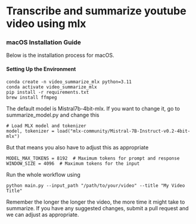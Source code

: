 # Transcribe and summarize youtube video using mlx 
### macOS Installation Guide

Below is the installation process for macOS. 

#### Setting Up the Environment

```
conda create -n video_summarize_mlx python=3.11
conda activate video_summarize_mlx
pip install -r requirements.txt
brew install ffmpeg
```
The default model is Mistral7b-4bit-mlx. If you want to change it, go to summarize_model.py and change this
```
# Load MLX model and tokenizer
model, tokenizer = load("mlx-community/Mistral-7B-Instruct-v0.2-4bit-mlx")
```
But that means you also have to adjust this as appropriate 
```
MODEL_MAX_TOKENS = 8192  # Maximum tokens for prompt and response
WINDOW_SIZE = 4096  # Maximum tokens for the input
```
Run the whole workflow using
```
python main.py --input_path "/path/to/your/video" --title "My Video Title"
```
Remember the longer the longer the video, the more time it might take to summarize. If you have any suggested changes, submit a pull request and we can adjust as appropriate.
